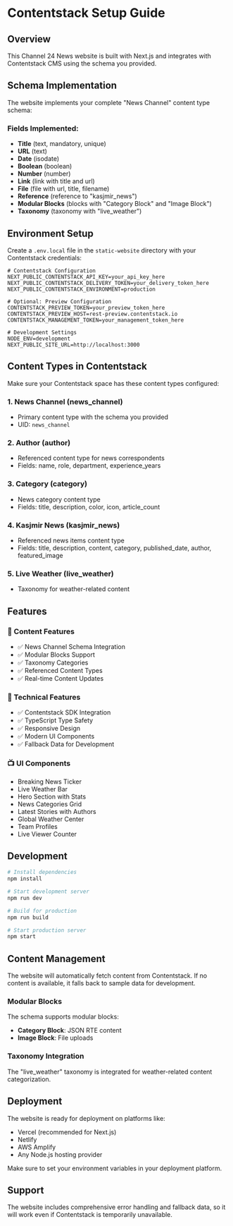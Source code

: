 # Contentstack Setup Guide

## Overview
This Channel 24 News website is built with Next.js and integrates with Contentstack CMS using the schema you provided.

## Schema Implementation
The website implements your complete "News Channel" content type schema:

### Fields Implemented:
- **Title** (text, mandatory, unique)
- **URL** (text)
- **Date** (isodate)
- **Boolean** (boolean)
- **Number** (number)  
- **Link** (link with title and url)
- **File** (file with url, title, filename)
- **Reference** (reference to "kasjmir_news")
- **Modular Blocks** (blocks with "Category Block" and "Image Block")
- **Taxonomy** (taxonomy with "live_weather")

## Environment Setup

Create a `.env.local` file in the `static-website` directory with your Contentstack credentials:

```env
# Contentstack Configuration
NEXT_PUBLIC_CONTENTSTACK_API_KEY=your_api_key_here
NEXT_PUBLIC_CONTENTSTACK_DELIVERY_TOKEN=your_delivery_token_here
NEXT_PUBLIC_CONTENTSTACK_ENVIRONMENT=production

# Optional: Preview Configuration
CONTENTSTACK_PREVIEW_TOKEN=your_preview_token_here
CONTENTSTACK_PREVIEW_HOST=rest-preview.contentstack.io
CONTENTSTACK_MANAGEMENT_TOKEN=your_management_token_here

# Development Settings
NODE_ENV=development
NEXT_PUBLIC_SITE_URL=http://localhost:3000
```

## Content Types in Contentstack

Make sure your Contentstack space has these content types configured:

### 1. News Channel (news_channel)
- Primary content type with the schema you provided
- UID: `news_channel`

### 2. Author (author)
- Referenced content type for news correspondents
- Fields: name, role, department, experience_years

### 3. Category (category)  
- News category content type
- Fields: title, description, color, icon, article_count

### 4. Kasjmir News (kasjmir_news)
- Referenced news items content type
- Fields: title, description, content, category, published_date, author, featured_image

### 5. Live Weather (live_weather)
- Taxonomy for weather-related content

## Features

### 🎯 Content Features
- ✅ News Channel Schema Integration
- ✅ Modular Blocks Support
- ✅ Taxonomy Categories  
- ✅ Referenced Content Types
- ✅ Real-time Content Updates

### 🚀 Technical Features
- ✅ Contentstack SDK Integration
- ✅ TypeScript Type Safety
- ✅ Responsive Design
- ✅ Modern UI Components
- ✅ Fallback Data for Development

### 📺 UI Components
- Breaking News Ticker
- Live Weather Bar
- Hero Section with Stats
- News Categories Grid
- Latest Stories with Authors
- Global Weather Center
- Team Profiles
- Live Viewer Counter

## Development

```bash
# Install dependencies
npm install

# Start development server
npm run dev

# Build for production
npm run build

# Start production server
npm start
```

## Content Management

The website will automatically fetch content from Contentstack. If no content is available, it falls back to sample data for development.

### Modular Blocks
The schema supports modular blocks:
- **Category Block**: JSON RTE content
- **Image Block**: File uploads

### Taxonomy Integration
The "live_weather" taxonomy is integrated for weather-related content categorization.

## Deployment

The website is ready for deployment on platforms like:
- Vercel (recommended for Next.js)
- Netlify
- AWS Amplify
- Any Node.js hosting provider

Make sure to set your environment variables in your deployment platform.

## Support

The website includes comprehensive error handling and fallback data, so it will work even if Contentstack is temporarily unavailable. 